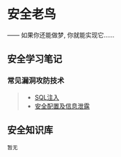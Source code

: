 # 安全老鸟

—— 如果你还能做梦, 你就能实现它……


## 安全学习笔记

### 常见漏洞攻防技术
> * [SQL注入](/source/vuln/sql/)
> * [安全配置及信息泄露](/source/vuln/config/)

## 安全知识库

    暂无
